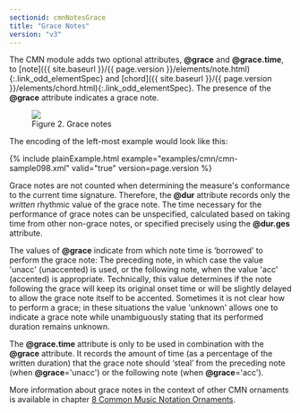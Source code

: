 ```yaml
---
sectionid: cmnNotesGrace
title: "Grace Notes"
version: "v3"
---
```




The CMN module adds two optional attributes, **@grace** and
**@grace.time**, to [note]({{ site.baseurl }}/{{ page.version }}/elements/note.html){:.link_odd_elementSpec} and [chord]({{ site.baseurl }}/{{ page.version }}/elements/chord.html){:.link_odd_elementSpec}.
The presence of the **@grace** attribute indicates a grace note.

<figure class="figure"><img src="{{ site.baseurl }}/Images/modules/cmn/grace-300.png" class="img-responsive"><figcaption class="figure-caption">Figure 2. Grace notes</figcaption>
</figure>
The encoding of the left-most example would look like this:

{% include plainExample.html example="examples/cmn/cmn-sample098.xml" valid="true" version=page.version %}


Grace notes are not counted when determining the measure's conformance to the current
time signature. Therefore, the **@dur** attribute records only the
*written* rhythmic value of the grace note. The time necessary for the
performance of grace notes can be unspecified, calculated based on taking time from
other non-grace notes, or specified precisely using the **@dur.ges**
attribute.

The values of **@grace** indicate from which note time is
‘borrowed’ to perform the grace note: The preceding note, in which
case the value 'unacc' (unaccented) is used, or the following note, when the value
'acc'
(accented) is appropriate. Technically, this value determines if the note following
the
grace will keep its original onset time or will be slightly delayed to allow the grace
note itself to be accented. Sometimes it is not clear how to perform a grace; in these
situations the value 'unknown' allows one to indicate a grace note while unambiguously
stating that its performed duration remains unknown.

The **@grace.time** attribute is only to be used in combination with the
**@grace** attribute. It records the amount of time (as a percentage of the
written duration) that the grace note should ‘steal’ from the
preceding note (when **@grace**='unacc') or the following note (when
**@grace**='acc').

More information about grace notes in the context of other CMN ornaments is available
in chapter <a class="link_ptr" title="Common Music Notation Ornaments" href="{{ site.baseurl }}/{{ page.version }}/guidelines/cmnOrnaments.html">8 Common Music Notation Ornaments</a>.

